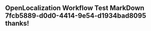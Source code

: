 <properties
ms.topic="hero-topic"
ms.test1="hero-topic"
ms.test2="test"/>

## OpenLocalization Workflow Test MarkDown 7fcb5889-d0d0-4414-9e54-d1934bad8095 thanks!
